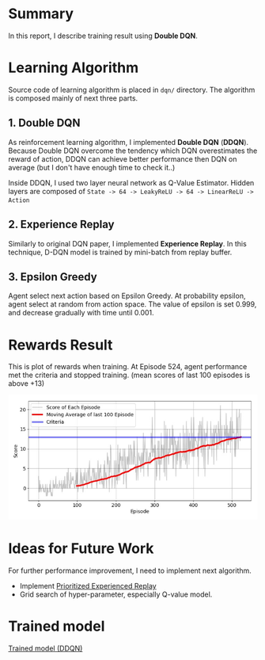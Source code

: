 # Summary
In this report, I describe training result using **Double DQN**.

# Learning Algorithm
Source code of learning algorithm is placed in `dqn/` directory.
The algorithm is composed mainly of next three parts.

## 1. Double DQN
As reinforcement learning algorithm, I implemented **Double DQN** (**DDQN**).
Because Double DQN overcome the tendency which DQN overestimates
the reward of action, DDQN can achieve better performance then DQN on average
(but I don't have enough time to check it..)

Inside DDQN, I used two layer neural network as Q-Value Estimator.
Hidden layers are composed of ``State -> 64 -> LeakyReLU -> 64 -> LinearReLU -> Action``

## 2. Experience Replay
Similarly to original DQN paper, I implemented **Experience Replay**.
In this technique, D-DQN model is trained by mini-batch from replay buffer.

## 3. Epsilon Greedy
Agent select next action based on Epsilon Greedy. At probability epsilon,
agent select at random from action space.
The value of epsilon is set 0.999, and decrease gradually with time until 0.001.

# Rewards Result
This is plot of rewards when training.
At Episode 524, agent performance met the criteria and stopped training.
(mean scores of last 100 episodes is above +13)

![plot of rewards](./Report_score.jpg)

# Ideas for Future Work
For further performance improvement, I need to implement next algorithm.
- Implement [Prioritized Experienced Replay](https://arxiv.org/abs/1511.05952)
- Grid search of hyper-parameter, especially Q-value model.

# Trained model
[Trained model (DDQN)](./checkpoint.pth)
